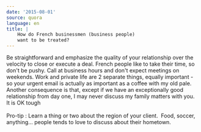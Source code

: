 ```yaml
---
date: '2015-08-01'
source: quora
language: en
title: |
    How do French businessmen (business people)
    want to be treated?
---
```


Be straightforward and emphasize the quality of your relationship over
the velocity to close or execute a deal. French people like to take
their time, so don\'t be pushy. Call at business hours and don\'t expect
meetings on weekends. Work and private life are 2 separate things,
equally important - so your urgent email is actually as important as a
coffee with my old pale. Another consequence is that, except if we have
an exceptionally good relationship from day one, I may never discuss my
family matters with you. It is OK tough\
\
Pro-tip : Learn a thing or two about the region of your client.  Food,
soccer, anything\... people tends to love to discuss about their
hometown.
